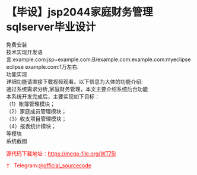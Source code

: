 # 【毕设】jsp2044家庭财务管理sqlserver毕业设计

免费安装<br>技术实现开发语言:example.com:jsp+example.com:B/example.com:example.com:myeclipse eclipse example.com:1万左右.<br>功能实现<br>详细功能请直接下载视频观看。以下信息为大体的功能介绍:<br>通过系统需求分析,家庭财务管理，本文主要介绍系统后台功能<br>本系统开发完成后，主要实现如下目标：<br>（1）账簿管理模块；<br>（2）家庭成员管理模块；<br>（3）收支项目管理模块；<br>（4）报表统计模块；<br>等模块<br>系统截图<br>


<p style="color: red;">源代码下载地址：<a href="https://mega-file.org/WT75l" style="color: red;">https://mega-file.org/WT75l</a></p><p style="color: red;"><img src="https://cdn-icons-png.flaticon.com/512/2111/2111646.png" alt="Telegram Icon" style="width: 16px; vertical-align: middle; margin-right: 5px;">Telegram:<a href="https://t.me/official_sourcecode" style="color: red;">@official_sourcecode</a></p>